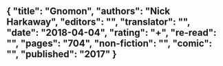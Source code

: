 {
 "title": "Gnomon",
 "authors": "Nick Harkaway",
 "editors": "",
 "translator": "",
 "date": "2018-04-04",
 "rating": "+",
 "re-read": "",
 "pages": "704",
 "non-fiction": "",
 "comic": "",
 "published": "2017"
}
---

